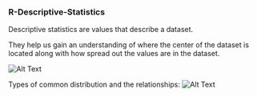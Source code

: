 ### R-Descriptive-Statistics

Descriptive statistics are values that describe a dataset.

They help us gain an understanding of where the center of the dataset is located along with how spread out the values are in the dataset.

![Alt Text](https://cdn.scribbr.com/wp-content/uploads//2020/01/flowchart-for-choosing-a-statistical-test.png)

Types of common distribution and the relationships: ![Alt Text](https://miro.medium.com/max/1400/1*NhLlwFMzN0yWSvhipqMgfw.jpeg)
